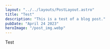 ```yaml
---
layout: "../../layouts/PostLayout.astro"
title: "Test"
description: "This is a test of a blog post."
pubDate: "April 24 2023"
heroImage: "/post_img.webp"
---
```


Test
